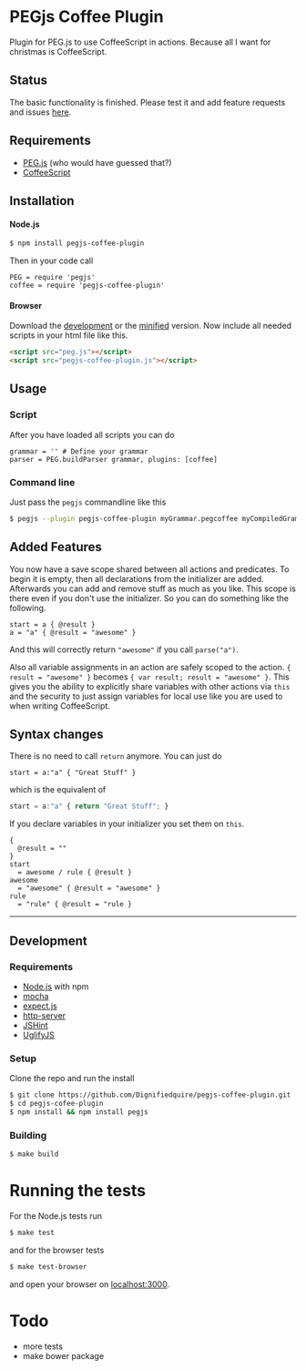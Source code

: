 # PEGjs Coffee Plugin

Plugin for PEG.js to use CoffeeScript in actions. Because all I want
for christmas is CoffeeScript.

## Status
The basic functionality is finished. Please test it and add feature
requests and issues [here](https://github.com/Dignifiedquire/pegjs-coffee-plugin/issues).

## Requirements

* [PEG.js](http://pegjs.majda.cz/) (who would have guessed that?)
* [CoffeeScript](http://coffeescript.org/)

## Installation

#### Node.js

```bash
$ npm install pegjs-coffee-plugin
```
Then in your code call
```coffee-script
PEG = require 'pegjs'
coffee = require 'pegjs-coffee-plugin'

```

#### Browser

Download the
[development](https://raw.github.com/Dignifiedquire/pegjs-coffee-plugin/master/dist/pegjs-coffee-plugin-0.2.1.js)
or the
[minified](https://raw.github.com/Dignifiedquire/pegjs-coffee-plugin/master/dist/pegjs-coffee-plugin-0.2.1.min.js) version.
Now include all needed scripts in your html file like this.
```html
<script src="peg.js"></script>
<script src="pegjs-coffee-plugin.js"></script>
```

## Usage

### Script
After you have loaded all scripts you can do

```coffee-script
grammar = '' # Define your grammar
parser = PEG.buildParser grammar, plugins: [coffee]
```

### Command line
Just pass the `pegjs` commandline like this
```bash
$ pegjs --plugin pegjs-coffee-plugin myGrammar.pegcoffee myCompiledGrammar.js
```

## Added Features
You now have a save scope shared between all actions and predicates.
To begin it is empty, then all declarations from the initializer are
added. Afterwards you can add and remove stuff as much as you like.
This scope is there even if you don't use the initializer. So you can
do something like the following.
```coffee-script
start = a { @result }
a = "a" { @result = "awesome" }
```
And this will correctly return `"awesome"` if you call `parse("a")`.

Also all variable assignments in an action are safely scoped to the
action. `{ result = "awesome" }` becomes `{ var result; result =
"awesome" }`. This gives you the ability to explicitly share variables
with other actions via `this` and the security to just assign
variables for local use like you are used to when writing CoffeeScript.


## Syntax changes
There is no need to call `return` anymore. You can just do
```coffee-script
start = a:"a" { "Great Stuff" }
```
which is the equivalent of

```javascript
start = a:"a" { return "Great Stuff"; }
```

If you declare variables in your initializer you set them on `this`.
```coffee-script
{
  @result = ""
}
start
  = awesome / rule { @result }
awesome
  = "awesome" { @result = "awesome" }
rule
  = "rule" { @result = "rule }
```


-------------

## Development


### Requirements

* [Node.js](http://nodejs.org/) with npm
* [mocha](http://visionmedia.github.com/mocha/)
* [expect.js](https://github.com/LearnBoost/expect.js)
* [http-server](https://github.com/nodeapps/http-server)
* [JSHint](http://www.jshint.com/)
* [UglifyJS](https://github.com/mishoo/UglifyJS)

### Setup

Clone the repo and run the install
```bash
$ git clone https://github.com/Dignifiedquire/pegjs-coffee-plugin.git
$ cd pegjs-cofee-plugin
$ npm install && npm install pegjs
```

### Building

```bash
$ make build
```

# Running the tests

For the Node.js tests run
```bash
$ make test
```
and for the browser tests
```bash
$ make test-browser
```
and open your browser on [localhost:3000](http://localhost:3000).



# Todo

* more tests
* make bower package

